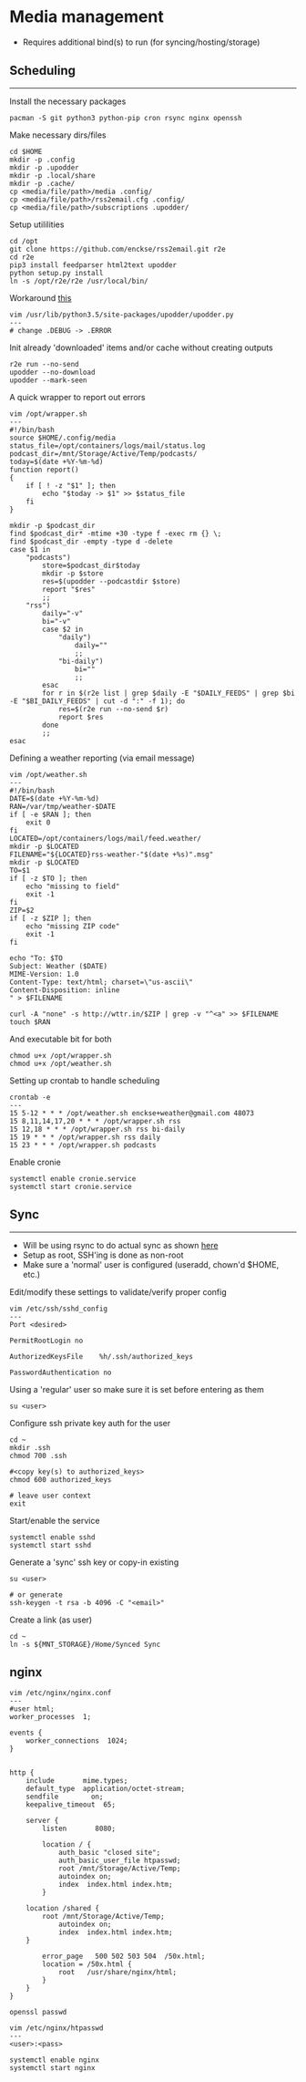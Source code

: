 Media management
================
* Requires additional bind(s) to run (for syncing/hosting/storage)

## Scheduling
---

Install the necessary packages
```
pacman -S git python3 python-pip cron rsync nginx openssh
```

Make necessary dirs/files
```
cd $HOME
mkdir -p .config
mkdir -p .upodder
mkdir -p .local/share
mkdir -p .cache/
cp <media/file/path>/media .config/
cp <media/file/path>/rss2email.cfg .config/
cp <media/file/path>/subscriptions .upodder/
```

Setup utililities
```
cd /opt
git clone https://github.com/enckse/rss2email.git r2e
cd r2e
pip3 install feedparser html2text upodder
python setup.py install
ln -s /opt/r2e/r2e /usr/local/bin/
```

Workaround [this](https://github.com/m3nu/upodder/issues/16)
```
vim /usr/lib/python3.5/site-packages/upodder/upodder.py
---
# change .DEBUG -> .ERROR
```

Init already 'downloaded' items and/or cache without creating outputs
```
r2e run --no-send
upodder --no-download
upodder --mark-seen
```

A quick wrapper to report out errors
```
vim /opt/wrapper.sh
---
#!/bin/bash
source $HOME/.config/media
status_file=/opt/containers/logs/mail/status.log
podcast_dir=/mnt/Storage/Active/Temp/podcasts/
today=$(date +%Y-%m-%d)
function report()
{
    if [ ! -z "$1" ]; then
        echo "$today -> $1" >> $status_file
    fi
}

mkdir -p $podcast_dir
find $podcast_dir* -mtime +30 -type f -exec rm {} \;
find $podcast_dir -empty -type d -delete
case $1 in
    "podcasts")
        store=$podcast_dir$today
        mkdir -p $store
        res=$(upodder --podcastdir $store)
        report "$res"
        ;;
    "rss")
        daily="-v"
        bi="-v"
        case $2 in
            "daily")
                daily=""
                ;;
            "bi-daily")
                bi=""
                ;; 
     	esac
        for r in $(r2e list | grep $daily -E "$DAILY_FEEDS" | grep $bi -E "$BI_DAILY_FEEDS" | cut -d ":" -f 1); do
            res=$(r2e run --no-send $r)
            report $res
        done
        ;;
esac
```

Defining a weather reporting (via email message)
```
vim /opt/weather.sh
---
#!/bin/bash
DATE=$(date +%Y-%m-%d)
RAN=/var/tmp/weather-$DATE
if [ -e $RAN ]; then
    exit 0
fi
LOCATED=/opt/containers/logs/mail/feed.weather/
mkdir -p $LOCATED
FILENAME="${LOCATED}rss-weather-"$(date +%s)".msg"
mkdir -p $LOCATED
TO=$1
if [ -z $TO ]; then
    echo "missing to field"
    exit -1
fi
ZIP=$2
if [ -z $ZIP ]; then
    echo "missing ZIP code"
    exit -1
fi

echo "To: $TO
Subject: Weather ($DATE)
MIME-Version: 1.0
Content-Type: text/html; charset=\"us-ascii\"
Content-Disposition: inline
" > $FILENAME

curl -A "none" -s http://wttr.in/$ZIP | grep -v "^<a" >> $FILENAME
touch $RAN
```

And executable bit for both
```
chmod u+x /opt/wrapper.sh
chmod u+x /opt/weather.sh
```

Setting up crontab to handle scheduling
```
crontab -e
---
15 5-12 * * * /opt/weather.sh enckse+weather@gmail.com 48073
15 8,11,14,17,20 * * * /opt/wrapper.sh rss
15 12,18 * * * /opt/wrapper.sh rss bi-daily
15 19 * * * /opt/wrapper.sh rss daily
15 23 * * * /opt/wrapper.sh podcasts
```

Enable cronie
```
systemctl enable cronie.service
systemctl start cronie.service
```

## Sync
---
* Will be using rsync to do actual sync as shown [here](https://github.com/enckse/home/blob/master/.bin/syncing)
* Setup as root, SSH'ing is done as non-root
* Make sure a 'normal' user is configured (useradd, chown'd $HOME, etc.)

Edit/modify these settings to validate/verify proper config

```
vim /etc/ssh/sshd_config
---
Port <desired>

PermitRootLogin no

AuthorizedKeysFile    %h/.ssh/authorized_keys

PasswordAuthentication no
```

Using a 'regular' user so make sure it is set before entering as them

```
su <user> 
```

Configure ssh private key auth for the user
```
cd ~
mkdir .ssh
chmod 700 .ssh

#<copy key(s) to authorized_keys>
chmod 600 authorized_keys

# leave user context
exit
```

Start/enable the service
```
systemctl enable sshd
systemctl start sshd
```

Generate a 'sync' ssh key or copy-in existing
```
su <user> 

# or generate
ssh-keygen -t rsa -b 4096 -C "<email>"
```

Create a link (as user)
```
cd ~
ln -s ${MNT_STORAGE}/Home/Synced Sync
```

## nginx

```
vim /etc/nginx/nginx.conf
---
#user html;
worker_processes  1;

events {
    worker_connections  1024;
}


http {
    include       mime.types;
    default_type  application/octet-stream;
    sendfile        on;
    keepalive_timeout  65;

    server {
        listen       8080;

        location / {
            auth_basic "closed site";
            auth_basic_user_file htpasswd;
            root /mnt/Storage/Active/Temp;
            autoindex on;
            index  index.html index.htm;
        }

	location /shared {
	    root /mnt/Storage/Active/Temp;
            autoindex on;
            index  index.html index.htm;
	}

        error_page   500 502 503 504  /50x.html;
        location = /50x.html {
            root   /usr/share/nginx/html;
        }
    }
}
```

```
openssl passwd
```

```
vim /etc/nginx/htpasswd
---
<user>:<pass>
```

```
systemctl enable nginx
systemctl start nginx
```
